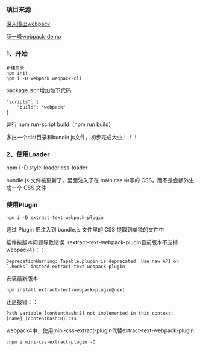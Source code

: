 ### 项目来源

[深入浅出webpack](https://webpack.wuhaolin.cn/)

[阮一峰webpack-demo](https://github.com/ruanyf/webpack-demos)

### 1、开始

    新建目录 
    npm init
    npm i -D webpack webpack-cli

package.json增加如下代码

    "scripts": {
        "build": "webpack"
    }

运行 npm run-script build（npm run build）

多出一个dist目录和bundle.js文件，初步完成大业！！！

### 2、使用Loader

npm i -D style-loader css-loader

bundle.js 文件被更新了，里面注入了在 main.css 中写的 CSS，而不是会额外生成一个 CSS 文件


### 使用Plugin

    npm i -D extract-text-webpack-plugin

通过 Plugin 把注入到 bundle.js 文件里的 CSS 提取到单独的文件中


插件按版本问题导致错误（extract-text-webpack-plugin目前版本不支持webpack4）：：
    
    DeprecationWarning: Tapable.plugin is deprecated. Use new API on `.hooks` instead extract-text-webpack-plugin

安装最新版本

    npm install extract-text-webpack-plugin@next

还是报错：：

    Path variable [contenthash:8] not implemented in this context: [name]_[contenthash:8].css

webpack4中，使用mini-css-extract-plugin代替extract-text-webpack-plugin

    cnpm i mini-css-extract-plugin -D